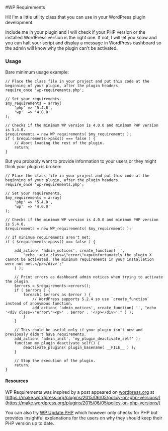 #WP Requirements

Hi! I'm a little utility class that you can use in your WordPress plugin development.

Include me in your plugin and I will check if your PHP version or the installed WordPress version is the right one. If not, I will let you know and you can halt your script and display a message in WordPress dashboard so the admin will know why the plugin can't be activated.
 
### Usage
 
Bare minimum usage example:
 
	// Place the class file in your project and put this code at the beginning of your plugin, after the plugin headers.
	require_once 'wp-requirements.php';
		
	// Set your requirements.
	$my_requirements = array(
		'php' => '5.4.0',
		'wp'  => '4.0.0'
	);
	 
	// Checks if the minimum WP version is 4.0.0 and minimum PHP version is 5.4.0.
	$requirements = new WP_requirements( $my_requirements );
	if ( $requirements->pass() === false ) {
		// Abort loading the rest of the plugin.
		return;
	}

But you probably want to provide information to your users or they might think your plugin is broken: 
	
	// Place the class file in your project and put this code at the beginning of your plugin, after the plugin headers.
	require_once 'wp-requirements.php';
	
	// Set your requirements.
	$my_requirements = array(
		'php' => '5.4.0',
		'wp'  => '4.0.0'
	);
	
	// Checks if the minimum WP version is 4.0.0 and minimum PHP version is 5.4.0.
	$requirements = new WP_requirements( $my_requirements );
	
	// If minimum requirements aren't met:
	if ( $requirements->pass() === false ) {
	
		add_action( 'admin_notices', create_function( '',
			"echo '<div class=\"error\"><p>Unfortunately the plugin X cannot be activated. The minimum requirements in your installation were not met.</p></div>';"
		) );
	
		// Print errors as dashboard admin notices when trying to activate the plugin.
		$errors = $requirements->errors();
		if ( $errors ) {
			foreach( $errors as $error ) {
				// WordPress supports 5.2.4 so use `create_function` instead of anonymous function.
				add_action( 'admin_notices', create_function( '', "echo '<div class=\"error\"><p>' . $error . '</p></div>';" ) );
			}
		}
	
		// This could be useful only if your plugin isn't new and previously didn't have requirements.  
		add_action( 'admin_init', 'my_plugin_deactivate_self' );
		function my_plugin_deactivate_self() {
			deactivate_plugins( plugin_basename( __FILE__ ) );
		}
		
		// Stop the execution of the plugin.
	   	return;
	}

#### Resources

WP Requirements was inspired by a post appeared on [wordpress.org](https://wordpress.org) at
[https://make.wordpress.org/plugins/2015/06/05/policy-on-php-versions/](https://make.wordpress.org/plugins/2015/06/05/policy-on-php-versions/)

You can also try [WP Update PHP](https://github.com/WPupdatePHP/wp-update-php) which however only checks for PHP but provides insightful explanations for the users on why they should keep their PHP version up to date.	
